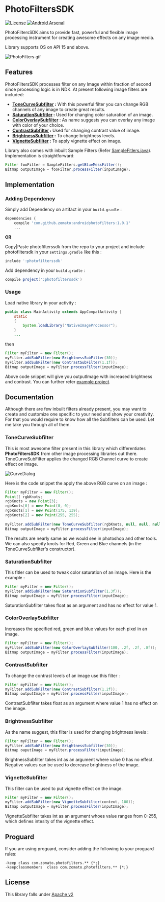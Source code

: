 # PhotoFiltersSDK

[![License](https://img.shields.io/badge/license-Apache%202-4EB1BA.svg?style=flat-square)](https://www.apache.org/licenses/LICENSE-2.0.html)
[![Android Arsenal](https://img.shields.io/badge/Android%20Arsenal-AndroidPhotoFilters-brightgreen.svg?style=flat)](http://android-arsenal.com/details/1/3703)

PhotoFiltersSDK aims to provide fast, powerful and flexible image processing instrument for creating awesome effects on any image media. 

Library supports OS on API 15 and above.

![PhotoFilters gif](art/photofilters.gif)

## Features
PhotoFiltersSDK processes filter on any Image within fraction of second since processing logic is in NDK. At present following image filters are included: 

* **[ToneCurveSubfilter](#tonecurve) :** With this powerful filter you can change RGB channels of any image to create great results.
* **[SaturationSubfitler](#saturation) :** Used for changing color saturation of an image.
* **[ColorOverlaySubfilter](#coloroverlay) :** As name suggests you can overlay any image with color of your choice.
* **[ContrastSubfilter](#contrast) :** Used for changing contrast value of image.
* **[BrightnessSubfilter](#brightness) :** To change brightness levels.
* **[VignetteSubfilter](#vignette) :** To apply vignette effect on image. 

Library also comes with inbuilt Sample Filters (Refer [SampleFitlers.java](photofilterssdk/src/main/java/com/zomato/photofilters/SampleFilters.java)). Implementation is straightforward: 

```java
Filter fooFilter = SampleFilters.getBlueMessFilter();
Bitmap outputImage = fooFilter.processFilter(inputImage);
```

## Implementation

### Adding Dependency

Simply add Dependency on artifact in your `build.gradle` : 

```gradle
dependencies {
    compile 'com.github.zomato:androidphotofilters:1.0.1'
    ...
```

**OR** 

Copy|Paste  photofilterssdk from the repo to your project and include photofiltersdk in your `settings.gradle` like this :

```gradle
include ':photofilterssdk'
```
Add dependency in your `build.gradle` :

```gradle
compile project(':photofilterssdk')
```

### Usage

Load native library in your activity :

```java
public class MainActivity extends AppCompatActivity {
    static
    {
        System.loadLibrary("NativeImageProcessor");
    }
    ...
```

then

```java
Filter myFilter = new Filter();
myFilter.addSubFilter(new BrightnessSubFilter(30));
myFilter.addSubFilter(new ContrastSubFilter(1.1f));
Bitmap outputImage = myFilter.processFilter(inputImage);
```

Above code snippet will give you outputImage with increased brightness and contrast. You can further refer [example project](example).

## Documentation
Although there are few inbuilt filters already present, you may want to create and customize one specific to your need and show your creativity. For that you would require to know how all the Subfilters can be used. Let me take you through all of them.

### <a name="tonecurve"></a>ToneCurveSubfilter
This is most awesome filter present in this library which differentiates **PhotoFiltersSDK** from other image processing libraries out there. ToneCurveSubFilter applies the changed RGB Channel curve to create effect on image.

![CurveDialog](art/curvedialog_photoshop.png)

Here is the code snippet the apply the above RGB curve on an image : 

```java
Filter myFilter = new Filter();
Point[] rgbKnots;
rgbKnots = new Point[3];
rgbKnots[0] = new Point(0, 0);
rgbKnots[1] = new Point(175, 139);
rgbKnots[2] = new Point(255, 255);
       
myFilter.addSubFilter(new ToneCurveSubfilter(rgbKnots, null, null, null));
Bitmap outputImage = myFilter.processFilter(inputImage);
```

The results are nearly same as we would see in photoshop and other tools. We can also specify knots for Red, Green and Blue channels (in the ToneCurveSubfilter's constructor).

### <a name="saturation"></a>SaturationSubfilter
This fitler can be used to tweak color saturation of an image. Here is the example : 

```java
Filter myFilter = new Filter();
myFilter.addSubFilter(new SaturationSubfilter(1.3f));
Bitmap outputImage = myFilter.processFilter(inputImage);
```

SaturationSubfilter takes float as an argument and has no effect for value 1.

### <a name="coloroverlay"></a>ColorOverlaySubfilter
Increases the specified red, green and blue values for each pixel in an image.

```java
Filter myFilter = new Filter();
myFilter.addSubFilter(new ColorOverlaySubfilter(100, .2f, .2f, .0f));
Bitmap outputImage = myFilter.processFilter(inputImage);
```

### <a name="contrast"></a>ContrastSubfilter
To change the contrast levels of an image use this filter : 

```java
Filter myFilter = new Filter();
myFilter.addSubFilter(new ContrastSubfilter(1.2f));
Bitmap outputImage = myFilter.processFilter(inputImage);
```

ContrastSubfilter takes float as an argument where value 1 has no effect on the image.

### <a name="brightness"></a>BrightnessSubfilter
As the name suggest, this filter is used for changing brightness levels : 

```java
Filter myFilter = new Filter();
myFilter.addSubFilter(new BrightnessSubfilter(30));
Bitmap ouputImage = myFilter.processFilter(inputImage);
```
BrightnessSubfilter takes int as an argument where value 0 has no effect. Negative values can be used to decrease brightness of the image.

### <a name="vignette"></a>VignetteSubfilter
This filter can be used to put vignette effect on the image. 

```java
Filter myFilter = new Filter();
myFilter.addSubFilter(new VignetteSubfilter(context, 100));
Bitmap outputImage = myFilter.processFilter(inputImage);
```

VignetteSubfilter takes int as an argument whoes value ranges from 0-255, which defines intesity of the vignette effect.

## Proguard
If you are using proguard, consider adding the following to your proguard rules:

```proguard
-keep class com.zomato.photofilters.** {*;}
-keepclassmembers  class com.zomato.photofilters.** {*;}
```

## License
This library falls under [Apache v2](LICENSE)
